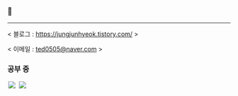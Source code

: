 ### 👋
---

< 블로그 : https://jungjunhyeok.tistory.com/ >

< 이메일 : ted0505@naver.com >

### 공부 중
<img src = "https://img.shields.io/badge/-C++-black?style=flat&logo=c%2B%2B" style="height : auto; margin-left : 2px; margin-right : 2px;"/> <img src="https://img.shields.io/badge/unreal%20engine%20-%23313131.svg?&style=flat&logo=unreal%20engine&logoColor=white" style="height : auto; margin-left : 2px; margin-right : 2px;"/>
